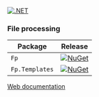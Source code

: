 [![.NET](https://github.com/teamRokuro/Fp/actions/workflows/dotnet.yml/badge.svg)](https://github.com/teamRokuro/Fp/actions/workflows/dotnet.yml)

### File processing

| Package                | Release |
|------------------------|---------|
| `Fp`           | [![NuGet](https://img.shields.io/nuget/v/Fp.svg)](https://www.nuget.org/packages/Fp/)|
| `Fp.Templates` | [![NuGet](https://img.shields.io/nuget/v/Fp.Templates.svg)](https://www.nuget.org/packages/Fp.Templates/) |

[Web documentation](https://teamrokuro.github.io/Fp)
